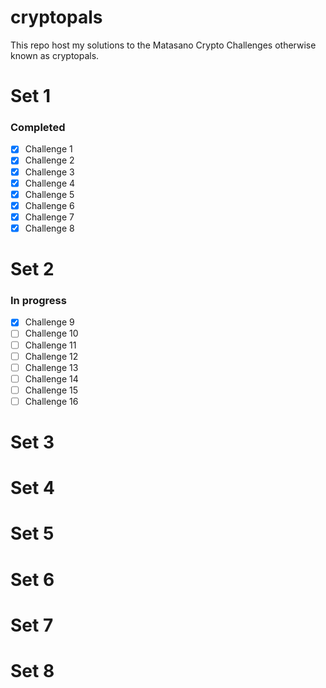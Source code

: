 # cryptopals
This repo host my solutions to the Matasano Crypto Challenges otherwise known as cryptopals.

# Set 1 
### Completed
- [x] Challenge 1
- [x] Challenge 2
- [x] Challenge 3
- [x] Challenge 4
- [x] Challenge 5
- [x] Challenge 6
- [x] Challenge 7
- [x] Challenge 8

# Set 2
### In progress
- [X] Challenge 9
- [ ] Challenge 10
- [ ] Challenge 11
- [ ] Challenge 12
- [ ] Challenge 13
- [ ] Challenge 14
- [ ] Challenge 15
- [ ] Challenge 16

# Set 3
# Set 4
# Set 5
# Set 6
# Set 7
# Set 8
